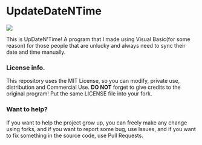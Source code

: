 # UpdateDateNTime

  ![](https://github.com/retrozinndev/UpdateDateNTime/blob/master/UpdateDateNTime/Resources/logoGitHub.png)
  
  This is UpDateN'Time! A program that I made using Visual Basic(for some reason) for 
  those people that are unlucky and always need to sync their date and time manually.

### License info.
  This repository uses the MIT License, so you can modify, private use, distribution and
  Commercial Use. **DO NOT** forget to give credits to the original program! Put the same
  LICENSE file into your fork.

### Want to help?
  If you want to help the project grow up, you can freely make any change using forks, 
  and if you want to report some bug, use Issues, and if you want to fix something 
  in the source code, use Pull Requests.

